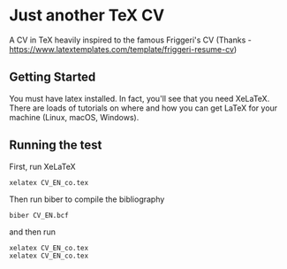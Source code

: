 # Just another TeX CV 

A CV in TeX heavily inspired to the famous Friggeri's CV (Thanks - https://www.latextemplates.com/template/friggeri-resume-cv) 

## Getting Started

You must have latex installed. In fact, you'll see that you need XeLaTeX. There are loads of tutorials on where and how you can get LaTeX for your machine (Linux, macOS, Windows). 

## Running the test

First, run XeLaTeX
```
xelatex CV_EN_co.tex
```

Then run biber to compile the bibliography
```
biber CV_EN.bcf
```

and then run
```
xelatex CV_EN_co.tex
xelatex CV_EN_co.tex
```


